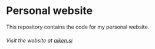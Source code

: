 # Personal website

This repository contains the code for my personal website.

###### Visit the website at [aiken.si](https://aiken.si)
